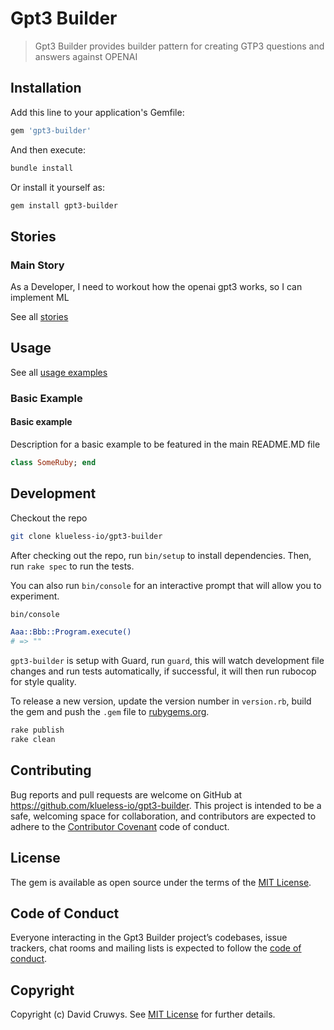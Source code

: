 # Gpt3 Builder

> Gpt3 Builder provides builder pattern for creating GTP3 questions and answers against OPENAI

## Installation

Add this line to your application's Gemfile:

```ruby
gem 'gpt3-builder'
```

And then execute:

```bash
bundle install
```

Or install it yourself as:

```bash
gem install gpt3-builder
```

## Stories

### Main Story

As a Developer, I need to workout how the openai gpt3 works, so I can implement ML

See all [stories](./STORIES.md)

## Usage

See all [usage examples](./USAGE.md)

### Basic Example

#### Basic example

Description for a basic example to be featured in the main README.MD file

```ruby
class SomeRuby; end
```

## Development

Checkout the repo

```bash
git clone klueless-io/gpt3-builder
```

After checking out the repo, run `bin/setup` to install dependencies. Then, run `rake spec` to run the tests.

You can also run `bin/console` for an interactive prompt that will allow you to experiment.

```bash
bin/console

Aaa::Bbb::Program.execute()
# => ""
```

`gpt3-builder` is setup with Guard, run `guard`, this will watch development file changes and run tests automatically, if successful, it will then run rubocop for style quality.

To release a new version, update the version number in `version.rb`, build the gem and push the `.gem` file to [rubygems.org](https://rubygems.org).

```bash
rake publish
rake clean
```

## Contributing

Bug reports and pull requests are welcome on GitHub at https://github.com/klueless-io/gpt3-builder. This project is intended to be a safe, welcoming space for collaboration, and contributors are expected to adhere to the [Contributor Covenant](http://contributor-covenant.org) code of conduct.

## License

The gem is available as open source under the terms of the [MIT License](https://opensource.org/licenses/MIT).

## Code of Conduct

Everyone interacting in the Gpt3 Builder project’s codebases, issue trackers, chat rooms and mailing lists is expected to follow the [code of conduct](https://github.com/klueless-io/gpt3-builder/blob/master/CODE_OF_CONDUCT.md).

## Copyright

Copyright (c) David Cruwys. See [MIT License](LICENSE.txt) for further details.
